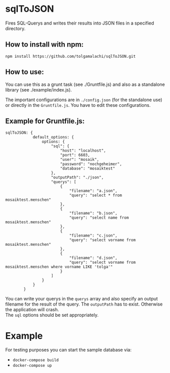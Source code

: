 sqlToJSON
=========

Fires SQL-Querys and writes their results into JSON files in a specified directory.

How to install with npm:
------------------------

`npm install https://github.com/tolgamalachi/sqlToJSON.git`

How to use:
----------

You can use this as a grunt task (see ./Gruntfile.js) and also as a standalone
library (see ./example/index.js).  

The important configurations are in `./config.json` (for the standalone use) or directly in the `Gruntfile.js`.
You have to edit these configurations.

Example for Gruntfile.js:
--------

```
sqlToJSON: {
            default_options: {
                options: {
                    "sql": {
                        "host": "localhost",
                        "port": 6603,
                        "user": "mosaik",
                        "password": "nochgeheimer",
                        "database": "mosaiktest"
                    },
                    "outputPath": "./json",
                    "querys": [
                        {
                            "filename": "a.json",
                            "query": "select * from mosaiktest.menschen"
                        },
                        {
                            "filename": "b.json",
                            "query": "select name from mosaiktest.menschen"
                        },
                        {
                            "filename": "c.json",
                            "query": "select vorname from mosaiktest.menschen"
                        },
                        {
                            "filename": "d.json",
                            "query": "select vorname from mosaiktest.menschen where vorname LIKE 'tolga'"
                        }
                    ]
                }
            }
        }
```

You can write your querys in the `querys` array and also specify an output filename for the result of the query.
The `outputPath` has to exist. Otherwise the application will crash.  
The `sql` options should be set appropriately.

Example
=======

For testing purposes you can start the sample database via:
- `docker-compose build`
- `docker-compose up`
